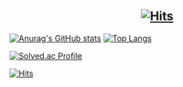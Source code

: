 <!-- 방문자 수 체크 -->
&emsp;&emsp;&emsp;&emsp;&emsp;&emsp;&emsp;&emsp;&emsp;&emsp;&emsp;&emsp;&emsp;&emsp;&emsp;&emsp;&emsp;&emsp;&emsp;&emsp;&emsp;&emsp;&emsp;&emsp;&emsp;&emsp;&emsp;&emsp;&emsp;&emsp;&emsp;&emsp;&emsp;&emsp;&emsp;[![Hits](https://hits.seeyoufarm.com/api/count/incr/badge.svg?url=https%3A%2F%2Fgithub.com%2Fmaktony1%2F&count_bg=%23E6DB4D&title_bg=%23D65B5B&icon=azurepipelines.svg&icon_color=%23EAE5E5&title=hits&edge_flat=false)](https://hits.seeyoufarm.com)
---
<!--git tier -->
[![Anurag's GitHub stats](https://github-readme-stats.vercel.app/api?username=maktony1&show_icons=true&theme=calm)](https://github.com/anuraghazra/github-readme-stats) <!--Most Lang-->
[![Top Langs](https://github-readme-stats.vercel.app/api/top-langs/?username=maktony1&layout=compact&theme=calm)](https://github.com/anuraghazra/github-readme-stats)


<!--algorithm tier-->
[![Solved.ac Profile](http://mazassumnida.wtf/api/v2/generate_badge?boj=ghkdehdgnl)](https://solved.ac/ghkdehdgnl/)


[![Hits](https://hits.seeyoufarm.com/api/count/incr/badge.svg?url=https%3A%2F%2Fgithub.com%2Fmaktony1%2F&count_bg=%23E6DB4D&title_bg=%23D65B5B&icon=azurepipelines.svg&icon_color=%23EAE5E5&title=hits&edge_flat=false&align=center)](https://hits.seeyoufarm.com)




<!-- 카드 언어 설정 &locale=kr 추가 -->
